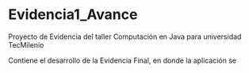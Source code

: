 # Evidencia1_Avance
Proyecto de Evidencia del taller Computación en Java para universidad TecMilenio

Contiene el desarrollo de la Evidencia Final, en donde la aplicación se 
